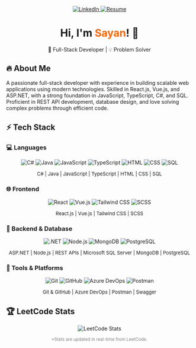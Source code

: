 <p align="center">
  <a href="https://www.linkedin.com/in/thesayannayak/" target="_blank">
    <img src="https://img.shields.io/badge/LinkedIn-0077B5?style=for-the-badge&logo=linkedin&logoColor=white" alt="LinkedIn" />
  </a>
  <a href="https://drive.google.com/drive/folders/1a4rDlKUU6EPsBkW1KfWogarnIvPaVt5C?usp=sharing" target="_blank">
    <img src="https://img.shields.io/badge/Resume-ff6600?style=for-the-badge&logo=adobeacrobatreader&logoColor=white" alt="Resume" />
  </a>
</p>


<h1 align="center">Hi, I'm <span style="color:#ff6600">Sayan</span>! 👋</h1>

<p align="center">🚀 Full-Stack Developer | 💡 Problem Solver</p>

## 🔥 About Me
A passionate full-stack developer with experience in building scalable web applications using modern technologies. Skilled in React.js, Vue.js, and ASP.NET, with a strong foundation in JavaScript, TypeScript, C#, and SQL. Proficient in REST API development, database design, and love solving complex problems through efficient code.

## ⚡ Tech Stack

### 💻 Languages
<p align="center">
  <img src="https://skillicons.dev/icons?i=cs" alt="C#" />
  <img src="https://skillicons.dev/icons?i=java" alt="Java" />
  <img src="https://skillicons.dev/icons?i=js" alt="JavaScript" />
  <img src="https://skillicons.dev/icons?i=ts" alt="TypeScript" />
  <img src="https://skillicons.dev/icons?i=html" alt="HTML" />
  <img src="https://skillicons.dev/icons?i=css" alt="CSS" />
  <img src="https://skillicons.dev/icons?i=sql" alt="SQL" />
</p>
<p align="center" style="font-size: small;">
  C# | Java | JavaScript | TypeScript | HTML | CSS | SQL
</p>

### 🌐 Frontend
<p align="center">
  <img src="https://skillicons.dev/icons?i=react" alt="React" />
  <img src="https://skillicons.dev/icons?i=vue" alt="Vue.js" />
  <img src="https://skillicons.dev/icons?i=tailwind" alt="Tailwind CSS" />
  <img src="https://skillicons.dev/icons?i=scss" alt="SCSS" />
</p>
<p align="center" style="font-size: small;">
  React.js | Vue.js | Tailwind CSS | SCSS
</p>

### 🔧 Backend & Database
<p align="center">
  <img src="https://skillicons.dev/icons?i=dotnet" alt=".NET" />
  <img src="https://skillicons.dev/icons?i=nodejs" alt="Node.js" />
  <img src="https://skillicons.dev/icons?i=mongodb" alt="MongoDB" />
  <img src="https://skillicons.dev/icons?i=postgres" alt="PostgreSQL" />
</p>
<p align="center" style="font-size: small;">
  ASP.NET | Node.js | REST APIs | Microsoft SQL Server | MongoDB | PostgreSQL
</p>

### 🚀 Tools & Platforms
<p align="center">
  <img src="https://skillicons.dev/icons?i=git" alt="Git" />
  <img src="https://skillicons.dev/icons?i=github" alt="GitHub" />
  <img src="https://skillicons.dev/icons?i=azure" alt="Azure DevOps" />
  <img src="https://skillicons.dev/icons?i=postman" alt="Postman" />
</p>
<p align="center" style="font-size: small;">
  Git & GitHub | Azure DevOps | Postman | Swagger
</p>

## 🏆 LeetCode Stats

<div align="center">
  <img src="https://leetcard.jacoblin.cool/thesayannayak?theme=dark&font=Fira%20Code&hide=ranking" alt="LeetCode Stats" />
  <p align="center">
    <sub style="color: gray;">*Stats are updated in real-time from LeetCode.</sub>
  </p>
</div>
